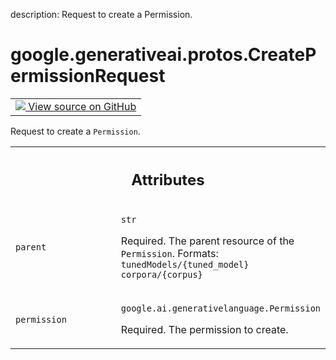 description: Request to create a Permission.

<div itemscope itemtype="http://developers.google.com/ReferenceObject">
<meta itemprop="name" content="google.generativeai.protos.CreatePermissionRequest" />
<meta itemprop="path" content="Stable" />
</div>

# google.generativeai.protos.CreatePermissionRequest

<!-- Insert buttons and diff -->

<table class="tfo-notebook-buttons tfo-api nocontent">
<td>
  <a target="_blank" href="https://github.com/googleapis/google-cloud-python/tree/main/packages/google-ai-generativelanguage/google/ai/generativelanguage_v1beta/types/permission_service.py#L40-L59">
    <img src="https://www.tensorflow.org/images/GitHub-Mark-32px.png" />
    View source on GitHub
  </a>
</td>
</table>



Request to create a ``Permission``.

<!-- Placeholder for "Used in" -->




<!-- Tabular view -->
 <table class="responsive fixed orange">
<colgroup><col width="214px"><col></colgroup>
<tr><th colspan="2"><h2 class="add-link">Attributes</h2></th></tr>

<tr>
<td>

`parent`<a id="parent"></a>

</td>
<td>

`str`

Required. The parent resource of the ``Permission``.
Formats: ``tunedModels/{tuned_model}`` ``corpora/{corpus}``

</td>
</tr><tr>
<td>

`permission`<a id="permission"></a>

</td>
<td>

`google.ai.generativelanguage.Permission`

Required. The permission to create.

</td>
</tr>
</table>



